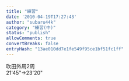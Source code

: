 ```yaml
---
title: "練習"
date: '2010-04-19T17:27:43'
author: "subaru44k"
category: "練習(中)"
status: "publish"
allowComments: true
convertBreaks: false
entryHash: "13ae010dd7e1fe549f95ce1bf51fc1ff"
---
```

吹田外周2周<br>
21'45"→23'20"
